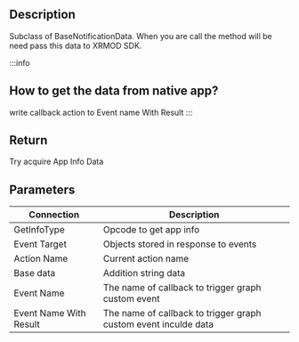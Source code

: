 ## Description

Subclass of BaseNotificationData. When you are call the method will be need pass this data to XRMOD SDK.

:::info

## How to get the data from native app?

write callback action to Event name With Result
:::

## Return

​​Try acquire App Info Data

## Parameters

| Connection             | Description                                                     |
| ---------------------- | --------------------------------------------------------------- |
| GetInfoType            | Opcode to get app info                                          |
| Event Target           | Objects stored in response to events                            |
| Action Name            | Current action name                                             |
| Base data              | Addition string data                                            |
| Event Name             | The name of callback to trigger graph custom event              |
| Event Name With Result | The name of callback to trigger graph custom event inculde data |
